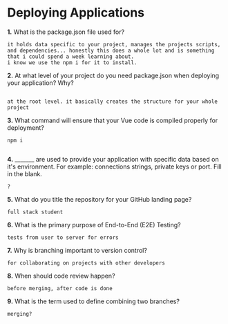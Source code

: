 # Deploying Applications

**1.** What is the package.json file used for?
<!-- enter you answer in the space below -->
```
it holds data specific to your project, manages the projects scripts, and dependencies... honestly this does a whole lot and is something that i could spend a week learning about.
i know we use the npm i for it to install.

``` 
**2.** At what level of your project do you need package.json when deploying your application? Why?
<!-- enter you answer in the space below -->
```

at the root level. it basically creates the structure for your whole project

```
**3.** What command will ensure that your Vue code is compiled properly for deployment?
<!-- enter you answer in the space below -->
```
npm i


```
**4.** _______ are used to provide your application with specific data based on it's environment. For example: connections strings, private keys or port. Fill in the blank.
<!-- enter you answer in the space below -->
```
?
```
**5.** What do you title the repository for your GitHub landing page?

<!-- enter you answer in the space below -->
```
full stack student
```
**6.** What is the primary purpose of End-to-End (E2E) Testing?
<!-- enter you answer in the space below -->
```
tests from user to server for errors
```
**7.** Why is branching important to version control?
<!-- enter you answer in the space below -->
```
for collaborating on projects with other developers
```
**8.** When should code review happen?
<!-- enter you answer in the space below -->
```
before merging, after code is done
```
**9.** What is the term used to define combining two branches?
<!-- enter you answer in the space below -->
```
merging?
```
